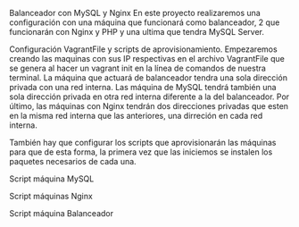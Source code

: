 Balanceador con MySQL y Nginx
En este proyecto realizaremos una configuración con una máquina que funcionará como balanceador, 2 que funcionarán con Nginx y PHP y una ultima que tendra MySQL Server.

Configuración VagrantFile y scripts de aprovisionamiento.
Empezaremos creando las maquinas con sus IP respectivas en el archivo VagrantFile que se genera al hacer un vagrant init en la línea de comandos de nuestra terminal. La máquina que actuará de balanceador tendra una sola dirección privada con una red interna. Las máquina de MySQL tendrá también una sola dirección privada en otra red interna diferente a la del balanceador. Por último, las máquinas con Nginx tendrán dos direcciones privadas que esten en la misma red interna que las anteriores, una dirreción en cada red interna.



También hay que configurar los scripts que aprovisionarán las máquinas para que de esta forma, la primera vez que las iniciemos se instalen los paquetes necesarios de cada una.

Script máquina MySQL


Script máquinas Nginx


Script máquina Balanceador
